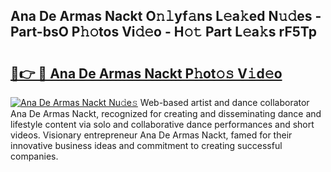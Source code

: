 ## Ana De Armas Nackt O𝚗𝚕yf𝚊ns L𝚎a𝚔ed N𝚞𝚍es - Part-bsO P𝚑𝚘tos Vi𝚍𝚎o - H𝚘𝚝 Part L𝚎a𝚔s rF5Tp

# <h2><a href="http://kf5kb8x.oniu.top/?m=Ana+De+Armas+Nackt">🔗👉 🔴 Ana De Armas Nackt P𝚑ot𝚘𝚜 V𝚒d𝚎o</a></h2>

[![Ana De Armas Nackt Nu𝚍e𝚜](https://i.imgur.com/0qMVB7G.gif)](http://kf5kb8x.oniu.top/?m=Ana+De+Armas+Nackt)
Web-based artist and dance collaborator Ana De Armas Nackt, recognized for creating and disseminating dance and lifestyle content via solo and collaborative dance performances and short videos. Visionary entrepreneur Ana De Armas Nackt, famed for their innovative business ideas and commitment to creating successful companies.  
